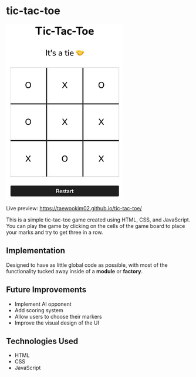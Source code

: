 # tic-tac-toe

![Preview of tic-tac-toew](preview.png)

Live preview: https://taewookim02.github.io/tic-tac-toe/

This is a simple tic-tac-toe game created using HTML, CSS, and JavaScript. You can play the game by clicking on the cells of the game board to place your marks and try to get three in a row.

## Implementation

Designed to have as little global code as possible, with most of the functionality tucked away inside of a <strong>module</strong> or <strong>factory</strong>.

## Future Improvements

- Implement AI opponent
- Add scoring system
- Allow users to choose their markers
- Improve the visual design of the UI

## Technologies Used

- HTML
- CSS
- JavaScript
